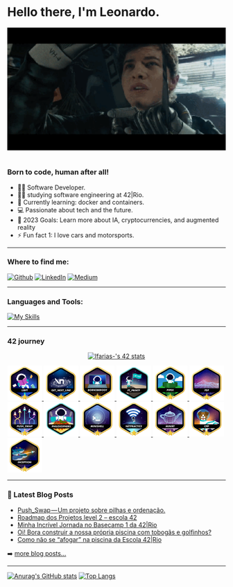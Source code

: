 <!--
**Leofariasrj25/leofariasrj25** is a ✨ _special_ ✨ repository because its `README.md` (this file) appears on your GitHub profile.

Here are some ideas to get you started:

- 🔭 I’m currently working on ...
- 🌱 I’m currently learning ...
- 👯 I’m looking to collaborate on ...
- 🤔 I’m looking for help with ...
- 💬 Ask me about ...
- 📫 How to reach me
- 😄 Pronouns: ...
- ⚡ Fun fact: ...
-->

# Hello there, I'm Leonardo.

<div align="center">
<img hight="300" width="700" alt="GIF" align="center" src="./assets/ready player one.webp">
</div><br>

### Born to code, human after all!

- 🧑‍💻 Software Developer.
- 👨‍🎓 studying software engineering at 42|Rio. 
- 📖 Currently learning: docker and containers.    
- 💻 Passionate about tech and the future.
- 🥅 2023 Goals: Learn more about IA, cryptocurrencies, and augmented reality
- ⚡ Fun fact 1: I love cars and motorsports.

---

### Where to find me:
<p>
<a href="https://github.com/leofariasrj25" target="_blank"><img alt="Github" src="https://img.shields.io/badge/GitHub-%2312100E.svg?&style=for-the-badge&logo=Github&logoColor=white" /></a> 
<a href="https://www.linkedin.com/in/leofariasrj25" target="_blank"><img alt="LinkedIn" src="https://img.shields.io/badge/linkedin-%230077B5.svg?&style=for-the-badge&logo=linkedin&logoColor=white" /></a> 
<a href="https://leofariasrj25.medium.com" target="_blank"><img alt="Medium" src="https://img.shields.io/badge/medium-%2312100E.svg?&style=for-the-badge&logo=medium&logoColor=white" /></a>
</p>

---

### Languages and Tools:

[![My Skills](https://skillicons.dev/icons?i=c,cpp,java,docker,git,linux,bash,neovim)](https://skillicons.dev)

---

### 42 journey
<p align="center">
<a href="https://github.com/JaeSeoKim/badge42"><img src="https://badge42.vercel.app/api/v2/cl5zpz90q000609l63hare0gx/stats?cursusId=21&coalitionId=345" alt="lfarias-'s 42 stats" /></a>
</p>

<a href="https://github.com/Leofariasrj25/libft">
<img height="80px" src="./assets/42_badges/libftm.png" />
</a>
<a href="https://github.com/Leofariasrj25/get_next_line42">
<img height="80px" src="./assets/42_badges/get_next_linem.png" />
</a>
<a href="">
<img height="80px" src="./assets/42_badges/born2berootm.png" />
</a>
<a href="https://github.com/Leofariasrj25/ft_printf42">
<img height="80px" src="./assets/42_badges/ft_printfe.png" />
</a>
<a href="https://github.com/Leofariasrj25/pipex42">
<img height="80px" src="./assets/42_badges/pipexm.png" />
</a>
<a href="https://github.com/Leofariasrj25/FdF">
<img height="80px" src="./assets/42_badges/fdfm.png" />
</a>
<a href="https://github.com/Leofariasrj25/push_swap42">
<img height="80px" src="./assets/42_badges/push_swapm.png" />
</a>
<a href="https://github.com/Leofariasrj25/philosophers42">
<img height="80px" src="./assets/42_badges/philosopherse.png" />
</a>
<a href="https://github.com/speedshell/minishell">
<img height="80px" src="./assets/42_badges/minishellm.png" />
</a>
<a href="">
<img height="80px" src="./assets/42_badges/netpracticem.png" />
</a>
<a href="https://github.com/raytracers/miniRT">
<img height="80px" src="./assets/42_badges/minirtm.png" />
</a>
<a href="https://github.com/Leofariasrj25/cpp-piscine">
<img height="80px" src="./assets/42_badges/cppm.png" />
</a>
<a href="https://github.com/Leofariasrj25/inception42">
<img height="80px" src="./assets/42_badges/inceptionm.png" />
</a>

---

### 📕 Latest Blog Posts

<!-- BLOG-POST-LIST:START -->
- [Push_Swap — Um projeto sobre pilhas e ordenação.](https://leofariasrj25.medium.com/push-swap-um-projeto-sobre-pilhas-e-ordena%C3%A7%C3%A3o-5aecdbe33903?source=rss-a9f5ec3b3b67------2)
- [Roadmap dos Projetos level 2 – escola 42](https://leofariasrj25.medium.com/roadmap-dos-projetos-level-2-escola-42-66904df0a837?source=rss-a9f5ec3b3b67------2)
- [Minha Incrível Jornada no Basecamp 1 da 42|Rio](https://leofariasrj25.medium.com/minha-incr%C3%ADvel-jornada-no-basecamp-1-da-42-rio-6c02af098321?source=rss-a9f5ec3b3b67------2)
- [Oi! Bora construir a nossa própria piscina com tobogãs e golfinhos?](https://leofariasrj25.medium.com/oi-bora-construir-a-nossa-pr%C3%B3pria-piscina-com-tobog%C3%A3s-e-golfinhos-8fac671cee39?source=rss-a9f5ec3b3b67------2)
- [Como não se “afogar” na piscina da Escola 42|Rio](https://leofariasrj25.medium.com/como-n%C3%A3o-se-afogar-na-piscina-da-escola-42-rio-cc41da50e72c?source=rss-a9f5ec3b3b67------2)
<!-- BLOG-POST-LIST:END -->

➡️ [more blog posts...](https://leofariasrj25.medium.com)

---

[![Anurag's GitHub stats](https://github-readme-stats.vercel.app/api?username=leofariasrj25&theme=radical)](https://github.com/anuraghazra/github-readme-stats)
[![Top Langs](https://github-readme-stats.vercel.app/api/top-langs/?username=leofariasrj25&layout=compact&theme=radical)](https://github.com/anuraghazra/github-readme-stats)
